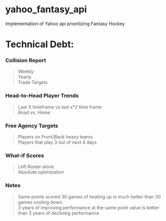 # yahoo_fantasy_api
Implementation of Yahoo api prioritizing Fantasy Hockey

# Technical Debt: 

### Collision Report
> Weekly\
Yearly\
Trade Targets
 
 
### Head-to-Head Player Trends 
>Last X timeframe vs last x*2 time frame\
>Road vs. Home

### Free Agency Targets 
>Players on Front/Back heavy teams\
Players that play 3 out of next 4 days
### What-if Scores
> Left Roster alone\
Absolute optimization
### Notes 
>Same points scored 30 games of heating up is much better than 30 games cooling down.\
3 years of improving performance at the same point value is better than 3 years of declining performance
